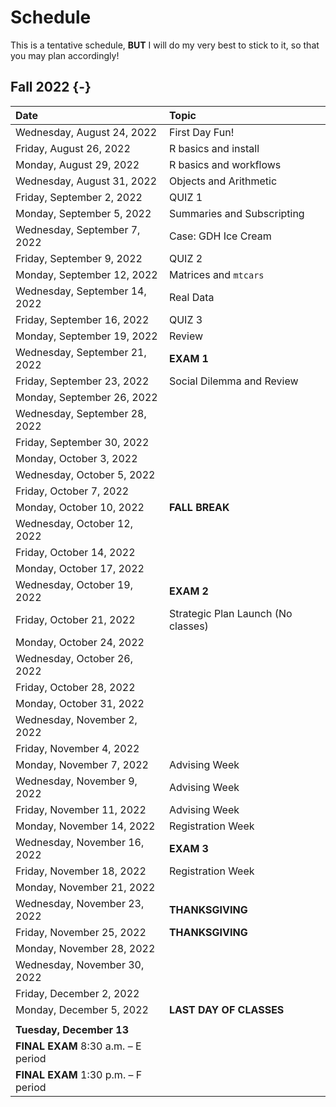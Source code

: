 # Schedule

This is a tentative schedule, **BUT** I will do my very best to stick to it, so that you may plan accordingly!

## Fall 2022  {-}				
				
				
Date | Topic | 				
|:-------|:------				
| 	Wednesday, August 24, 2022	| 	First Day Fun!	| 
| 	Friday, August 26, 2022	| 	R basics and install	| 
| 	Monday, August 29, 2022	| 	R basics and workflows	| 
| 	Wednesday, August 31, 2022	| 	Objects and Arithmetic	| 
| 	Friday, September 2, 2022	| 	QUIZ 1 	| 
| 	Monday, September 5, 2022	| 	Summaries and Subscripting	| 
| 	Wednesday, September 7, 2022	| 	Case: GDH Ice Cream	| 
| 	Friday, September 9, 2022	| 	QUIZ	2| 
| 	Monday, September 12, 2022	| 	Matrices and `mtcars`	| 
| 	Wednesday, September 14, 2022	| 	Real Data	| 
| 	Friday, September 16, 2022	| 	QUIZ	3| 
| 	Monday, September 19, 2022	| 	Review	| 
| 	Wednesday, September 21, 2022	| 	**EXAM 1**	| 
| 	Friday, September 23, 2022	| 	Social Dilemma and Review	| 
| 	Monday, September 26, 2022	| 		| 
| 	Wednesday, September 28, 2022	| 		| 
| 	Friday, September 30, 2022	| 		| 
| 	Monday, October 3, 2022	| 		| 
| 	Wednesday, October 5, 2022	| 		| 
| 	Friday, October 7, 2022	| 		| 
| 	Monday, October 10, 2022	| 	**FALL BREAK**	| 
| 	Wednesday, October 12, 2022	| 		| 
| 	Friday, October 14, 2022	| 		| 
| 	Monday, October 17, 2022	| 		| 
| 	Wednesday, October 19, 2022	| 	**EXAM 2**	| 
| 	Friday, October 21, 2022	| 	Strategic Plan Launch (No classes)	| 
| 	Monday, October 24, 2022	| 		| 
|	Wednesday, October 26, 2022	| 		| 
| 	Friday, October 28, 2022	| 		| 
|	Monday, October 31, 2022	| 		| 
|	Wednesday, November 2, 2022	| 		| 
|	Friday, November 4, 2022	| 		| 
|	Monday, November 7, 2022	| 	Advising Week	| 
|	Wednesday, November 9, 2022	| 	Advising Week	| 
|	Friday, November 11, 2022	| 	Advising Week	| 
|	Monday, November 14, 2022	| 	Registration Week	| 
|	Wednesday, November 16, 2022	| 	**EXAM 3**	| 
|	Friday, November 18, 2022	| 	Registration Week	| 
|	Monday, November 21, 2022	| 		| 
|	Wednesday, November 23, 2022	| 	**THANKSGIVING**	| 
|	Friday, November 25, 2022	| 	**THANKSGIVING**	| 
|	Monday, November 28, 2022	| 		| 
|	Wednesday, November 30, 2022	| 		| 
|	Friday, December 2, 2022	| 		| 
|	Monday, December 5, 2022	| 	**LAST DAY OF CLASSES**	| 
|				| 
|	**Tuesday, December 13**			| 
|	**FINAL EXAM**		8:30 a.m. – E period	| 
|	**FINAL EXAM**		1:30 p.m. – F period	| 
